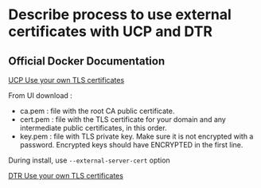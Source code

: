 # Describe process to use external certificates with UCP and DTR

## Official Docker Documentation
[UCP Use your own TLS certificates](https://docs.docker.com/datacenter/ucp/2.2/guides/admin/configure/use-your-own-tls-certificates/)

From UI download :

- ca.pem : file with the root CA public certificate.
- cert.pem : file with the TLS certificate for your domain and any intermediate public certificates, in this order.
- key.pem : file with TLS private key. Make sure it is not encrypted with a password. Encrypted keys should have ENCRYPTED in the first line.

During install, use ```--external-server-cert``` option

[DTR Use your own TLS certificates](https://docs.docker.com/datacenter/dtr/2.3/guides/admin/configure/use-your-own-tls-certificates/)


